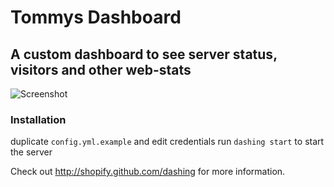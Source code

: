 # Tommys Dashboard
## A custom dashboard to see server status, visitors and other web-stats

![Screenshot](https://z900collector.files.wordpress.com/2014/01/dashing-demo-dashboard.jpg "Example Layout")

### Installation
duplicate `config.yml.example` and edit credentials
run `dashing start` to start the server

Check out http://shopify.github.com/dashing for more information.
